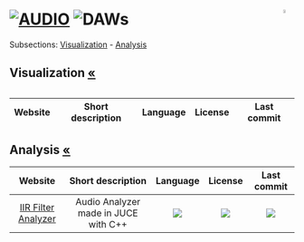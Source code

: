 # [![AUDIO](https://flat.badgen.net/badge/HyMPS/AUDIO/green?scale=1.8)](https://github.com/forart/HyMPS#-1 "AUDIO resources") ![DAWs](https://flat.badgen.net/badge/HyMPS/DAWs/blue?scale=1.8&label=) <img align="right" alt="stable" src="https://user-images.githubusercontent.com/171307/210726270-adc28ba9-dada-42cf-b53e-b01d03e3dca7.png" width="4%" />
Subsections: [Visualization](#visualization-) - [Analysis](#analysis-)

## Visualization [«](visuanalysis.md#--)
|Website|Short description|Language|License|Last commit|
|:-:|:-:|:-:|:-:|:-:|

## Analysis [«](visuanalysis.md#--)
|Website|Short description|Language|License|Last commit|
|:-:|:-:|:-:|:-:|:-:|
|[IIR Filter Analyzer](https://github.com/JREWeav/FilterVisualization#readme)|Audio Analyzer made in JUCE with C++|[![](https://img.shields.io/github/languages/top/JREWeav/FilterVisualization?color=pink&style=flat-square)](https://github.com/JREWeav/FilterVisualization/graphs/contributors)|[![](https://flat.badgen.net/github/license/JREWeav/FilterVisualization?label=)](https://github.com/JREWeav/FilterVisualization/blob/master/LICENSE)|[![](https://flat.badgen.net/github/last-commit/JREWeav/FilterVisualization?label=)](https://github.com/JREWeav/FilterVisualization/graphs/code-frequency)|
